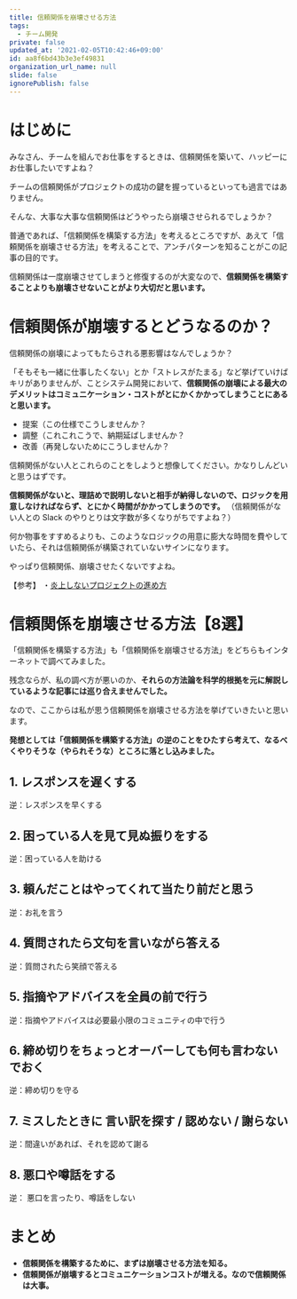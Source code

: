 ```yaml
---
title: 信頼関係を崩壊させる方法
tags:
  - チーム開発
private: false
updated_at: '2021-02-05T10:42:46+09:00'
id: aa8f6bd43b3e3ef49831
organization_url_name: null
slide: false
ignorePublish: false
---
```

# はじめに
みなさん、チームを組んでお仕事をするときは、信頼関係を築いて、ハッピーにお仕事したいですよね？

チームの信頼関係がプロジェクトの成功の鍵を握っているといっても過言ではありません。

そんな、大事な大事な信頼関係はどうやったら崩壊させられるでしょうか？

普通であれば、「信頼関係を構築する方法」を考えるところですが、あえて「信頼関係を崩壊させる方法」を考えることで、アンチパターンを知ることがこの記事の目的です。

信頼関係は一度崩壊させてしまうと修復するのが大変なので、**信頼関係を構築することよりも崩壊させないことがより大切だと思います。**

# 信頼関係が崩壊するとどうなるのか？

信頼関係の崩壊によってもたらされる悪影響はなんでしょうか？

「そもそも一緒に仕事したくない」とか「ストレスがたまる」など挙げていけばキリがありませんが、ことシステム開発において、**信頼関係の崩壊による最大のデメリットはコミュニケーション・コストがとにかくかかってしまうことにあると思います。**

- 提案（この仕様でこうしませんか？
- 調整（これこれこうで、納期延ばしませんか？
- 改善（再発しないためにこうしませんか？

信頼関係がない人とこれらのことをしようと想像してください。かなりしんどいと思うはずです。

**信頼関係がないと、理詰めで説明しないと相手が納得しないので、ロジックを用意しなければならず、とにかく時間がかかってしまうのです。**
（信頼関係がない人との Slack のやりとりは文字数が多くなりがちですよね？）

何か物事をすすめるよりも、このようなロジックの用意に膨大な時間を費やしていたら、それは信頼関係が構築されていないサインになります。

やっぱり信頼関係、崩壊させたくないですよね。

【参考】
・[炎上しないプロジェクトの進め方](https://qiita.com/dowanna6/items/67d6fa50915c522a1fec)

# 信頼関係を崩壊させる方法【8選】

「信頼関係を構築する方法」も「信頼関係を崩壊させる方法」をどちらもインターネットで調べてみました。

残念ならが、私の調べ方が悪いのか、**それらの方法論を科学的根拠を元に解説しているような記事には巡り合えませんでした。**

なので、ここからは私が思う信頼関係を崩壊させる方法を挙げていきたいと思います。

**発想としては「信頼関係を構築する方法」の逆のことをひたすら考えて、なるべくやりそうな（やられそうな）ところに落とし込みました。**


## 1. レスポンスを遅くする

逆：レスポンスを早くする

## 2. 困っている人を見て見ぬ振りをする

逆：困っている人を助ける

## 3. 頼んだことはやってくれて当たり前だと思う

逆：お礼を言う

## 4. 質問されたら文句を言いながら答える

逆：質問されたら笑顔で答える

## 5. 指摘やアドバイスを全員の前で行う

逆：指摘やアドバイスは必要最小限のコミュニティの中で行う

## 6. 締め切りをちょっとオーバーしても何も言わないでおく

逆：締め切りを守る

## 7. ミスしたときに 言い訳を探す / 認めない / 謝らない

逆：間違いがあれば、それを認めて謝る

## 8. 悪口や噂話をする

逆： 悪口を言ったり、噂話をしない

# まとめ

- **信頼関係を構築するために、まずは崩壊させる方法を知る。**
- **信頼関係が崩壊するとコミュニケーションコストが増える。なので信頼関係は大事。**
